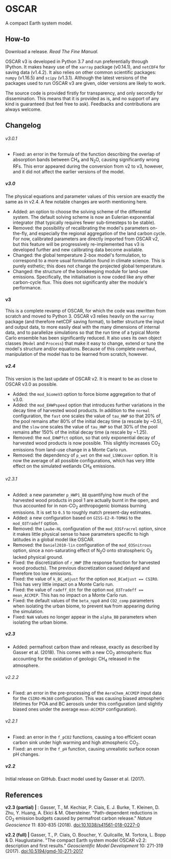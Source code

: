 # OSCAR
A compact Earth system model.


## How-to

Download a release. *Read The Fine Manual.*

OSCAR v3 is developed in Python 3.7 and run preferentially through IPython. It makes heavy use of the `xarray` package (v0.14.1), and `netCDF4` for saving data (v1.4.2). It also relies on other common scientific packages: `numpy` (v1.16.5) and `scipy` (v1.3.1). Although the latest versions of the packages used to run OSCAR v3 are given, older versions are likely to work.

The source code is provided firstly for transparency, and only secondly for dissemination. This means that it is provided as is, and no support of any kind is guaranteed (but feel free to ask). Feedbacks and contributions are always welcome.


## Changelog

###### v3.0.1
* Fixed: an error in the formula of the function describing the overlap of absorption bands between CH<sub>4</sub> and N<sub>2</sub>O, causing significantly wrong RFs. This error appeared during the conversion from v2 to v3, however, and it did not affect the earlier versions of the model.

##### v3.0
The physical equations and parameter values of this version are exactly the same as in v2.4. A few notable changes are worth mentioning here.
* Added: an option to choose the solving scheme of the differential system. The default solving scheme is now an Eulerian exponential integrator (that typically requires fewer sub-timesteps to be stable).
* Removed: the possibility of recalibrating the model's parameters on-the-fly, and especially the regional aggregation of the land carbon cycle. For now, calibrated parameters are directly imported from OSCAR v2, but this feature will be progressively re-implemented has v3 is developed further and new calibrating data become available.
* Changed: the global temperature 2-box model's formulation, to correspond to a more usual formulation found in climate science. This is purely esthetic; this does not change the projected global temperature.
* Changed: the structure of the bookkeeping module for land-use emissions. Specifically, the initialisation is now coded like any other carbon-cycle flux. This does not significantly alter the module's performance.

#### v3
This is a complete revamp of OSCAR, for which the code was rewritten from scratch and moved to Python 3. OSCAR v3 relies heavily on the `xarray` package (and therefore netCDF saving format), to better structure the input and output data, to more easily deal with the many dimensions of internal data, and to parallelize simulations so that the run time of a typical Monte Carlo ensemble has been significantly reduced. It also uses its own object classes (`Model` and `Process`) that make it easy to change, extend or tune the model's structure and/or equations. Because of this complete overhaul, manipulation of the model has to be learned from scratch, however.

##### v2.4
This version is the last update of OSCAR v2. It is meant to be as close to OSCAR v3.0 as possible.
* Added: the `mod_biomeV3` option to force biome aggregation to that of v3.0.
* Added: the `mod_EHWPspeed` option that introduces further variations in the decay time of harvested wood products. In addition to the `normal` configuration, the `fast` one scales the value of `tau_HWP` so that 20% of the pool remains after 80% of the initial decay time (a rescale by ~0.5), and the `slow` one scales the value of `tau_HWP` so that 30% of the pool remains after 150% of the initial decay time (a rescale by ~1.25).
* Removed: the `mod_EHWPfct` option, so that only exponential decay of harvested wood products is now possible. This slightly increases CO<sub>2</sub> emissions from land-use change in a Monte Carlo run.
* Removed: the dependency of `p_wet` on the `mod_LSNKcover` option. It is now the average of all possible configurations, which has very little effect on the simulated wetlands CH<sub>4</sub> emissions.

###### v2.3.1
* Added: a new parameter `p_HWP1_BB` quantifying how much of the harvested wood products in pool 1 are actually burnt in the open, and thus accounted for in non-CO<sub>2</sub> anthropogenic biomass burning emissions. It is set to `0.5` to roughly match present-day estimates.
* Added: a new configuration based on `GISS-E2-R-TOMAS` to the `mod_O3Tradeff` option.
* Removed: the `Laube-HL` configuration of the `mod_O3Sfracrel` option, since it makes little physical sense to have parameters specific to high latitudes in a global model like OSCAR.
* Removed: the `Daniel2010-lin` configuration of the `mod_O3Snitrous` option, since a non-saturating effect of N<sub>2</sub>O onto stratospheric O<sub>3</sub> lacked physical ground.
* Fixed: the discretization of `r_HWP` (the response function for harvested wood products). The previous discretization caused delayed and therefore too low emissions.
* Fixed: the value of `k_BC_adjust` for the option `mod_BCadjust == CSIRO`. This has very little impact on a Monte Carlo run.
* Fixed: the value of `radeff_O3t` for the option `mod_O3Tradeff == mean_ACCMIP`. This has no impact on a Monte Carlo run.
* Fixed: the default values of the `beta_npp0` and `CO2_comp` parameters when isolating the urban biome, to prevent `NaN` from appearing during the simulation.
* Fixed: `NaN` values no longer appear in the `alpha_BB` parameters when isolating the urban biome.

##### v2.3
* Added: permafrost carbon thaw and release, exactly as described by Gasser et al. (2018). This comes with a new CO<sub>2</sub> atmospheric flux accounting for the oxidation of geologic CH<sub>4</sub> released in the atmosphere.

###### v2.2.2
* Fixed: an error in the pre-processing of the `AeroChem_ACCMIP` input data for the `CSIRO-Mk360` configuration. This was causing biased atmospheric lifetimes for POA and BC aerosols under this configuration (and slightly biased ones under the average `mean-ACCMIP` configuration).

###### v2.2.1
* Fixed: an error in the `f_pCO2` functions, causing a too efficient ocean carbon sink under high warming and high atmospheric CO<sub>2</sub>.
* Fixed: an error in the `f_pH` function, causing unrealistic surface ocean pH changes.

##### v2.2
Initial release on GitHub. Exact model used by Gasser et al. (2017).


## References

**v2.3 (partial) |** : Gasser, T., M. Kechiar, P. Ciais, E. J. Burke, T. Kleinen, D. Zhu, Y. Huang, A. Ekici & M. Obersteiner. "Path-dependent reductions in CO<sub>2</sub> emission budgets caused by permafrost carbon release." *Nature Geoscience* 11: 830-835 (2018). [doi:10.1038/s41561-018-0227-0](https://doi.org/doi:10.1038/s41561-018-0227-0)

**v2.2 (full) |** Gasser, T., P. Ciais, O. Boucher, Y. Quilcaille, M. Tortora, L. Bopp & D. Hauglustaine. "The compact Earth system model OSCAR v2.2: description and first results." *Geoscientific Model Development* 10: 271-319 (2017). [doi:10.5194/gmd-10-271-2017](https://doi.org/doi:10.5194/gmd-10-271-2017)
